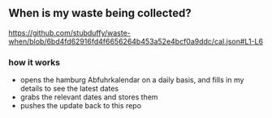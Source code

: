 ## When is my waste being collected?
  https://github.com/stubduffy/waste-when/blob/6bd4fd62916fd4f6656264b453a52e4bcf0a9ddc/cal.json#L1-L6
  
  ### how it works
  - opens the hamburg Abfuhrkalendar on a daily basis, and fills in my details to see the latest dates
  - grabs the relevant dates and stores them
  - pushes the update back to this repo
  
